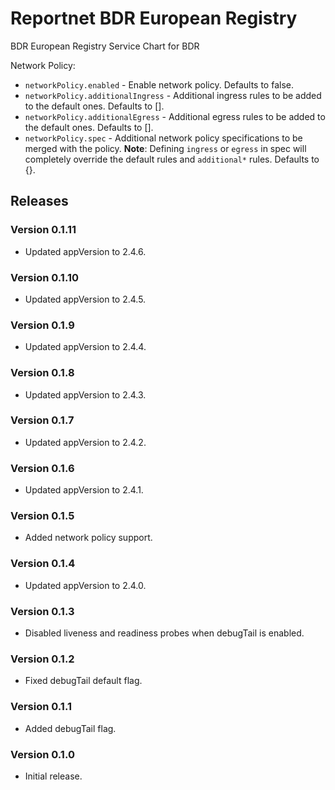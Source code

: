 # Reportnet BDR European Registry

BDR European Registry Service Chart for BDR

Network Policy:
- `networkPolicy.enabled` - Enable network policy. Defaults to false.
- `networkPolicy.additionalIngress` - Additional ingress rules to be added to the default ones. Defaults to [].
- `networkPolicy.additionalEgress` - Additional egress rules to be added to the default ones. Defaults to [].
- `networkPolicy.spec` - Additional network policy specifications to be merged with the policy. **Note**: Defining `ingress` or `egress` in spec will completely override the default rules and `additional*` rules. Defaults to {}.

## Releases

### Version 0.1.11
- Updated appVersion to 2.4.6.

### Version 0.1.10
- Updated appVersion to 2.4.5.

### Version 0.1.9
- Updated appVersion to 2.4.4.

### Version 0.1.8
- Updated appVersion to 2.4.3.

### Version 0.1.7
- Updated appVersion to 2.4.2.

### Version 0.1.6
- Updated appVersion to 2.4.1.

### Version 0.1.5
- Added network policy support.

### Version 0.1.4
- Updated appVersion to 2.4.0.

### Version 0.1.3
- Disabled liveness and readiness probes when debugTail is enabled.

### Version 0.1.2
- Fixed debugTail default flag.

### Version 0.1.1
- Added debugTail flag.

### Version 0.1.0
- Initial release.
